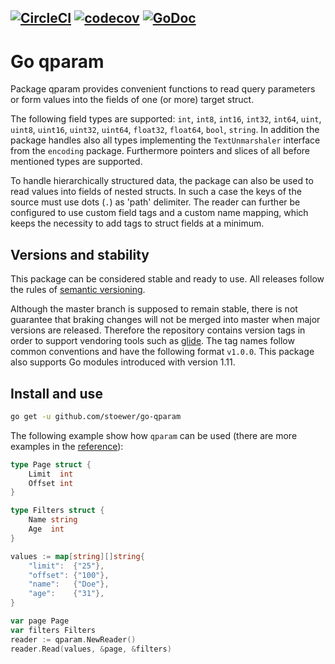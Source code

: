 [![CircleCI](https://circleci.com/gh/stoewer/go-qparam/tree/master.svg?style=svg)](https://circleci.com/gh/stoewer/go-qparam/tree/master)
[![codecov](https://codecov.io/gh/stoewer/go-qparam/branch/master/graph/badge.svg)](https://codecov.io/gh/stoewer/go-qparam)
[![GoDoc](https://godoc.org/github.com/stoewer/go-qparam?status.svg)](https://godoc.org/github.com/stoewer/go-qparam)
---

# Go qparam

Package qparam provides convenient functions to read query parameters or form values into the fields
of one (or more) target struct.

The following field types are supported: `int`, `int8`, `int16`, `int32`, `int64`, `uint`, `uint8`,
`uint16`, `uint32`, `uint64`, `float32`, `float64`, `bool`, `string`. In addition the package handles
also all types implementing the `TextUnmarshaler` interface from the `encoding` package. Furthermore
pointers and slices of all before mentioned types are supported.

To handle hierarchically structured data, the package can also be used to read values into fields
of nested structs. In such a case the keys of the source must use dots (`.`) as 'path' delimiter.
The reader can further be configured to use custom field tags and a custom name mapping, which keeps
the necessity to add tags to struct fields at a minimum.

## Versions and stability

This package can be considered stable and ready to use. All releases follow the rules of
[semantic versioning](http://semver.org).

Although the master branch is supposed to remain stable, there is not guarantee that braking changes will not
be merged into master when major versions are released. Therefore the repository contains version tags in
order to support vendoring tools such as [glide](https://glide.sh). The tag names follow common conventions
and have the following format `v1.0.0`. This package also supports Go modules introduced with version 1.11.

## Install and use

```sh
go get -u github.com/stoewer/go-qparam
```

The following example show how `qparam` can be used (there are more examples in the [reference](https://godoc.org/github.com/stoewer/go-qparam)):

```go
type Page struct {
    Limit  int
    Offset int
}

type Filters struct {
    Name string
    Age  int
}

values := map[string][]string{
    "limit":  {"25"},
    "offset": {"100"},
    "name":   {"Doe"},
    "age":    {"31"},
}

var page Page
var filters Filters
reader := qparam.NewReader()
reader.Read(values, &page, &filters)
```
